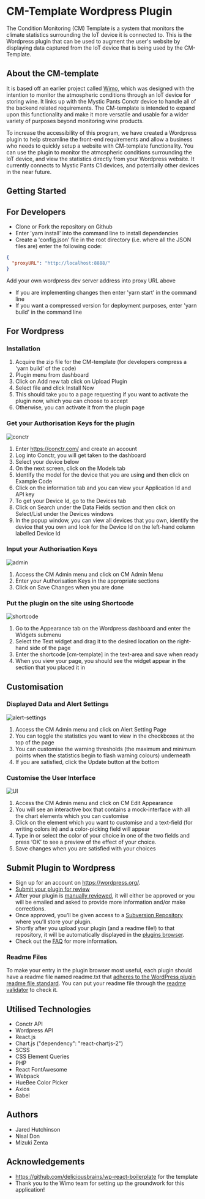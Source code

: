 # CM-Template Wordpress Plugin
The Condition Monitoring (CM) Template is a system that monitors the climate statistics surrounding the IoT device it is connected to. This is the Wordpress plugin that can be used to augment the user's website by displaying data captured from the IoT device that is being used by the CM-Template.

## About the CM-template
It is based off an earlier project called [Wimo](https://github.com/Conctr/cmtemplate), which was designed with the intention to monitor the atmospheric conditions through an IoT device for storing wine. It links up with the Mystic Pants Conctr device to handle all of the backend related requirements. The CM-template is intended to expand upon this functionality and make it more versatile and usable for a wider variety of purposes beyond monitoring wine products.

To increase the accessibility of this program, we have created a Wordpress plugin to help streamline the front-end requirements and allow a business who needs to quickly setup a website with CM-template functionality. You can use the plugin to monitor the atmospheric conditions surrounding the IoT device, and view the statistics directly from your Wordpress website. It currently connects to Mystic Pants C1 devices, and potentially other devices in the near future.

## Getting Started

## For Developers
* Clone or Fork the repository on Github
* Enter 'yarn install' into the command line to install dependencies
* Create a 'config.json' file in the root directory (i.e. where all the JSON files are) enter the following code:

```json
{
  "proxyURL": "http://localhost:8888/" 
}
```
Add your own wordpress dev server address into proxy URL above

* If you are implementing changes then enter 'yarn start' in the command line
* If you want a compressed version for deployment purposes, enter 'yarn build' in the command line

## For Wordpress 
### Installation
1. Acquire the zip file for the CM-template (for developers compress a 'yarn build' of the code)
2. Plugin menu from dashboard
3. Click on Add new tab click on Upload Plugin
4. Select file and click Install Now
5. This should take you to a page requesting if you want to activate the plugin now, which you can choose to accept
6. Otherwise, you can activate it from the plugin page

### Get your Authorisation Keys for the plugin
![conctr](https://preview.ibb.co/f2Lc3H/conctr.png)
1. Enter https://conctr.com/ and create an account
2. Log into Conctr, you will get taken to the dashboard
3. Select your device below
4. On the next screen, click on the Models tab
5. Identify the model for the device that you are using and then click on Example Code
6. Click on the information tab and you can view your Application Id and API key
7. To get your Device Id, go to the Devices tab 
8. Click on Search under the Data Fields section and then click on Select/List under the Devices windows
9. In the popup window, you can view all devices that you own, identify the device that you own and look for the Device Id on the left-hand column labelled Device Id

### Input your Authorisation Keys
![admin](https://preview.ibb.co/jBTEiH/admin_page.png)
1. Access the CM Admin menu and click on CM Admin Menu
2. Enter your Authorisation Keys in the appropriate sections
3. Click on Save Changes when you are done

### Put the plugin on the site using Shortcode
![shortcode](https://preview.ibb.co/i5oEiH/add_shortcode.png)
1. Go to the Appearance tab on the Wordpress dashboard and enter the Widgets submenu
2. Select the Text widget and drag it to the desired location on the right-hand side of the page
3. Enter the shortcode [cm-template] in the text-area and save when ready
4. When you view your page, you should see the widget appear in the section that you placed it in

## Customisation

### Displayed Data and Alert Settings
![alert-settings](https://preview.ibb.co/jJBTAx/alert_settings.png)
1. Access the CM Admin menu and click on Alert Setting Page
2. You can toggle the statistics you want to view in the checkboxes at the top of the page
3. You can customise the warning thresholds (the maximum and minimum points when the statistics begin to flash warning colours) underneath
4. If you are satisfied, click the Update button at the bottom

### Customise the User Interface
![UI](https://preview.ibb.co/fPpyAx/edit_appearance.png)
1. Access the CM Admin menu and click on CM Edit Appearance
2. You will see an interactive box that contains a mock-interface with all the chart elements which you can customise
3. Click on the element which you want to customise and a text-field (for writing colors in) and a color-picking field will appear
4. Type in or select the color of your choice in one of the two fields and press ‘OK’ to see a preview of the effect of your choice.
5. Save changes when you are satisfied with your choices

## Submit Plugin to Wordpress
* Sign up for an account on https://wordpress.org/.
* [Submit your plugin for review](https://wordpress.org/plugins/developers/add/)
* After your plugin is [manually reviewed](https://developer.wordpress.org/plugins/wordpress-org/plugin-developer-faq/#questions-about-submissions-and-approval), it will either be approved or you will be emailed and asked to provide more information and/or make corrections.
* Once approved, you’ll be given access to a [Subversion Repository](https://developer.wordpress.org/plugins/wordpress-org/how-to-use-subversion/) where you’ll store your plugin.
* Shortly after you upload your plugin (and a readme file!) to that repository, it will be automatically displayed in the [plugins browser](https://wordpress.org/plugins/).
* Check out the [FAQ](https://developer.wordpress.org/plugins/wordpress-org/plugin-developer-faq/) for more information.

### Readme Files
To make your entry in the plugin browser most useful, each plugin should have a readme file named readme.txt that [adheres to the WordPress plugin readme file standard](https://wordpress.org/plugins/readme.txt). You can put your readme file through the [readme validator](https://wordpress.org/plugins/developers/readme-validator/) to check it.

## Utilised Technologies
* Conctr API 
* Wordpress API
* React.js
* Chart.js ("dependency": "react-chartjs-2")
* SCSS
* CSS Element Queries
* PHP
* React FontAwesome
* Webpack
* HueBee Color Picker
* Axios
* Babel

## Authors
* Jared Hutchinson
* Nisal Don
* Mizuki Zenta 

## Acknowledgements
* https://github.com/deliciousbrains/wp-react-boilerplate for the template
* Thank you to the Wimo team for setting up the groundwork for this application!


